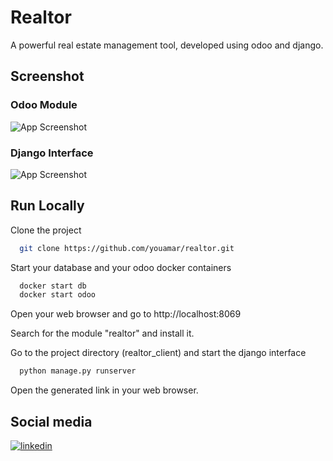 # Realtor
A powerful real estate management tool, developed using odoo and django.
## Screenshot
### Odoo Module
![App Screenshot](https://i.ibb.co/QH9hcfk/15.png)
### Django Interface
![App Screenshot](https://i.ibb.co/4YzCPKZ/13.png)
## Run Locally

Clone the project

```bash
  git clone https://github.com/youamar/realtor.git
```

Start your database and your odoo docker containers

```bash
  docker start db
  docker start odoo
```

Open your web browser and go to http://localhost:8069

Search for the module "realtor" and install it.

Go to the project directory (realtor_client) and start the django interface

```bash
  python manage.py runserver
```

Open the generated link in your web browser.
## Social media
[![linkedin](https://img.shields.io/badge/linkedin-0A66C2?style=for-the-badge&logo=linkedin&logoColor=white)](https://be.linkedin.com/in/yahya-ouamar)
